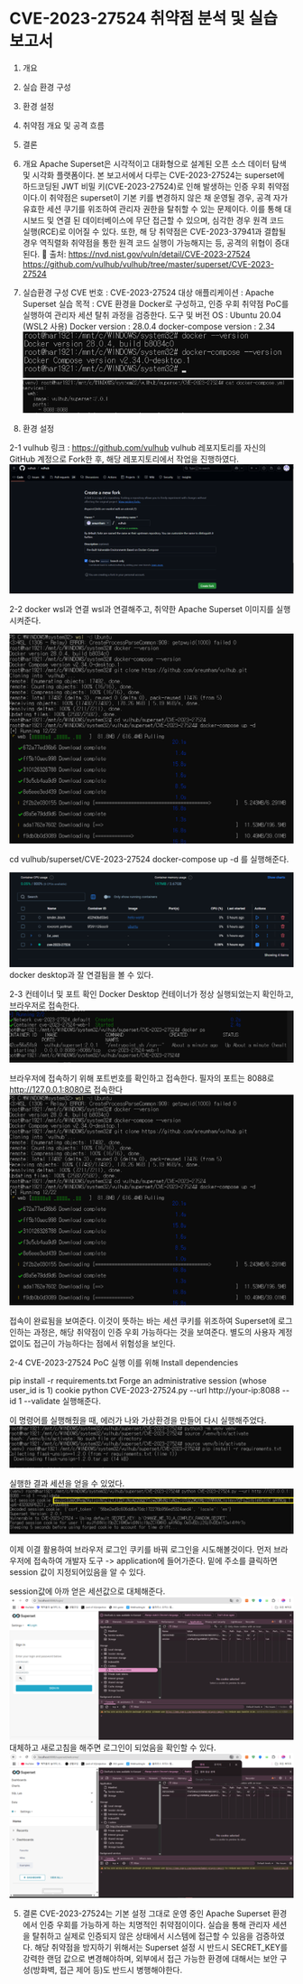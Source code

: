 # CVE-2023-27524 취약점 분석 및 실습 보고서

1. 개요
2. 실습 환경 구성
3. 환경 설정
4. 취약점 개요 및 공격 흐름
5. 결론

1. 개요 
Apache Superset은 시각적이고 대화형으로 설계된 오픈 소스 데이터 탐색 및 시각화 플랫폼이다.
본 보고서에서 다루는 CVE-2023-27524는 superset에 하드코딩된 JWT 비밀 키(CVE-2023-27524)로 인해
발생하는 인증 우회 취약점이다.이 취약점은 superset이 기본 키를 변경하지 않은 채 운영될 경우, 공격
자가 유효한 세션 쿠기를 위조하여 관리자 권한을 탈취할 수 있는 문제이다. 이를 통해 대시보드 및 연결
된 데이터베이스에 무단 접근할 수 있으며, 심각한 경우 원격 코드 실행(RCE)로 이어질 수 있다. 또한, 해
당 취약점은 CVE-2023-37941과 결합될 경우 역직렬화 취약점을 통한 원격 코드 실행이 가능해지는 등,
공격의 위협이 증대된다.
🔗 출처:
https://nvd.nist.gov/vuln/detail/CVE-2023-27524
https://github.com/vulhub/vulhub/tree/master/superset/CVE-2023-27524

2. 실습환경 구성
CVE 번호 : CVE-2023-27524
대상 애플리케이션 : Apache Superset
실습 목적 : CVE 환경을 Docker로 구성하고, 인증 우회 취약점 PoC를 실행하여 관리자 세션 탈취 과정을
검증한다.
도구 및 버전
OS : Ubuntu 20.04 (WSL2 사용)
Docker version : 28.0.4
docker-compose version : 2.34
![docker](image.png)
![docker compose](docker-compose.png)

2. 환경 설정

2-1 vulhub 링크 : https://github.com/vulhub
vulhub 레포지토리를 자신의 GitHub 계정으로 Fork한 후, 해당 레포지토리에서 작업을 진행하였다.
![Fork](image-1.png)

2-2 docker wsl과 연결 wsl과 연결해주고, 취약한 Apache Superset 이미지를 실행시켜준다. 

![wsl](image-2.png)

cd vulhub/superset/CVE-2023-27524 docker-compose up -d 를 실행해준다.

![docker container](dockerdesktopcontainer.png)
docker desktop과 잘 연결됨을 볼 수 있다.

2-3 컨테이너 및 포트 확인 Docker Desktop 컨테이너가 정상 실행되었는지 확인하고, 브라우저로 접속한다.
![port check](<port check.png>)

브라우저에 접속하기 위해 포트번호를 확인하고 접속한다. 필자의 포트는 8088로 http://127.0.0.1:8080로 접속한다
![browser](image-2-1.png)

접속이 완료됨을 보여준다. 
이것이 뜻하는 바는 세션 쿠키를 위조하여 Superset에 로그인하는 과정은, 해당 취약점이 인증 우회 가능하다는 것을 보여준다. 별도의 사용자 계정 없이도 접근이 가능하다는 점에서 위험성을 보인다.

2-4 CVE-2023-27524 PoC 실행 
이를 위해
Install dependencies

pip install -r requirements.txt
Forge an administrative session (whose user_id is 1) cookie
python CVE-2023-27524.py --url http://your-ip:8088 --id 1 --validate 실행해준다.

이 명령어를 실행해줬을 때, 에러가 나와 가상환경을 만들어 다시 실행해주었다.
![virtual](pythonvirtual.png)

실행한 결과 세션을 얻을 수 있었다.
![session](session-1.jpg)

이제 이결 활용하여 브라우저 로그인 쿠키를 바꿔 로그인을 시도해볼것이다. 먼저 브라우저에 접속하여 개발자 도구 -> application에 들어가준다. 밑에 주소를 클릭하면 session 값이 지정되어있음을 알 수 있다.

session값에 아까 얻은 세션값으로 대체해준다.
![replace session](session_1.png)
대체하고 새로고침을 해주면 로그인이 되었음을 확인할 수 있다.
![login success](loginsuccess.png)


5. 결론 
CVE-2023-27524는 기본 설정 그대로 운영 중인 Apache Superset 환경에서 인증 우회를 가능하게 하는 치명적인 취약점이이다. 실습을 통해 관리자 세션을 탈취하고 실제로 인증되지 않은 상태에서 시스템에 접근할 수 있음을 검증하였다.
해당 취약점을 방지하기 위해서는 Superset 설정 시 반드시 SECRET_KEY를 강력한 랜덤 값으로 변경해야하며, 외부에서 접근 가능한 환경에 대해서는 보안 구성(방화벽, 접근 제어 등)도 반드시 병행해야한다.

